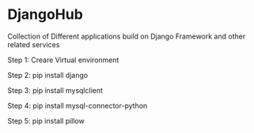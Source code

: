# DjangoHub
Collection of Different applications build on Django Framework and other related services

Step 1: Creare Virtual environment

Step 2: pip install django

Step 3: pip install mysqlclient

Step 4: pip install mysql-connector-python

Step 5: pip install pillow
